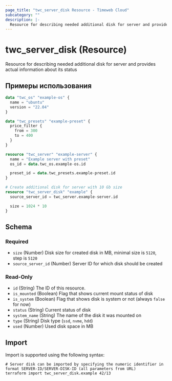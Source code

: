 ```yaml
---
page_title: "twc_server_disk Resource - Timeweb Cloud"
subcategory: ""
description: |-
  Resource for describing needed additional disk for server and provides actual information about its status
---
```


# twc_server_disk (Resource)

Resource for describing needed additional disk for server and provides actual information about its status

## Примеры использования

```terraform
data "twc_os" "example-os" {
  name = "ubuntu"
  version = "22.04"
}

data "twc_presets" "example-preset" {
  price_filter {
    from = 300
    to = 400
  }
}

resource "twc_server" "example-server" {
  name = "Example server with preset"
  os_id = data.twc_os.example-os.id

  preset_id = data.twc_presets.example-preset.id
}

# Create additional disk for server with 10 Gb size
resource "twc_server_disk" "example" {
  source_server_id = twc_server.example-server.id

  size = 1024 * 10
}
```
<!-- schema generated by tfplugindocs -->
## Schema

### Required

- `size` (Number) Disk size for created disk in MB, minimal size is `5120`, step is `5120`
- `source_server_id` (Number) Server ID for which disk should be created

### Read-Only

- `id` (String) The ID of this resource.
- `is_mounted` (Boolean) Flag that shows current mount status of disk
- `is_system` (Boolean) Flag that shows disk is system or not (always `false` for now)
- `status` (String) Current status of disk
- `system_name` (String) The name of the disk it was mounted on
- `type` (String) Disk type (`ssd`, `nvme`, `hdd`)
- `used` (Number) Used disk space in MB

## Import

Import is supported using the following syntax:

```shell
# Server disk can be imported by specifying the numeric identifier in format SERVER-ID/SERVER-DISK-ID (all parameters from URL)
terraform import twc_server_disk.example 42/13
```